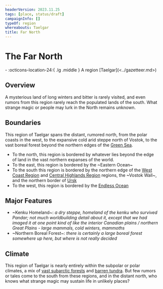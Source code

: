```yaml
---
headerVersion: 2023.11.25
tags: [place, status/draft]
campaignInfo: []
typeOf: region
whereabouts: Taelgar
title: Far North
---
```

# The Far North
<div class="grid cards ext-narrow-margin ext-one-column" markdown>
-    :octicons-location-24:{ .lg .middle } A region [Taelgar](<../gazetteer.md>)  
</div>


## Overview

A mysterious land of long winters and bitter  is rarely visited, and even rumors from this region rarely reach the populated lands of the south. What strange magic or people may lurk in the North remains unknown. 

## Boundaries

This region of Taelgar spans the distant, rumored north, from the polar coasts in the west, to the expansive cold arid steppe north of Vostok, to the vast boreal forest beyond the northern edges of the [Green Sea](<../green-sea.md>). 

- To the north, this region is bordered by whatever lies beyond the edge of land in the vast northern expanses of the world.
- To the east, this region is bordered by the ~Eastern Ocean~
- To the south this region is bordered by the northern edge of the [West Coast Region](<../west-coast/west-coast-region.md>) and [Central Highlands Region](<../sentinel-range/central-highlands-region.md>) regions, the ~Vostok Wall~, and the northern border of [Ursk](<../northern-green-sea/ursk.md>)
- To the west, this region is bordered by the [Endless Ocean](<../endless-ocean.md>)

## Major Features

- ~Kenku Homeland~: *a dry steppe, homeland of the kenku who survived Pandar; not much worldbuilding detail about it, except that we had imaged it at one point kind of like the interior Canadian plains / northern Great Plains - large mammals, cold winters, mammoths*
- ~Northern Boreal Forest~: *there is certainly a large boreal forest somewhere up here, but where is not really decided*

## Climate

This region of Taelgar is nearly entirely within the subpolar or polar climates, a mix of [vast subarctic forests](https://geodiode.com/climate/subarctic) and [barren tundra](https://geodiode.com/climate/tundra). But few rumors or tales come to the south from these regions, and in the distant north, who knows what strange magic may sustain life in unlikely places?